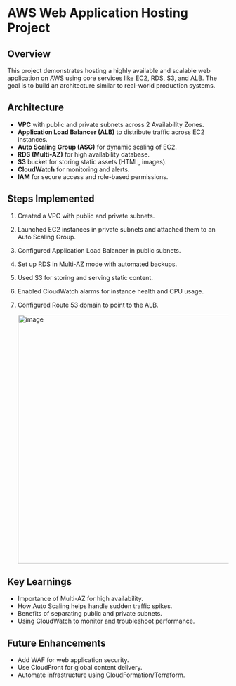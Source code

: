 # AWS Web Application Hosting Project

## Overview
This project demonstrates hosting a highly available and scalable web application on AWS using core services like EC2, RDS, S3, and ALB. The goal is to build an architecture similar to real-world production systems.

## Architecture
- **VPC** with public and private subnets across 2 Availability Zones.
- **Application Load Balancer (ALB)** to distribute traffic across EC2 instances.
- **Auto Scaling Group (ASG)** for dynamic scaling of EC2.
- **RDS (Multi-AZ)** for high availability database.
- **S3** bucket for storing static assets (HTML, images).
- **CloudWatch** for monitoring and alerts.
- **IAM** for secure access and role-based permissions.


## Steps Implemented
1. Created a VPC with public and private subnets.
2. Launched EC2 instances in private subnets and attached them to an Auto Scaling Group.
3. Configured Application Load Balancer in public subnets.
4. Set up RDS in Multi-AZ mode with automated backups.
5. Used S3 for storing and serving static content.
6. Enabled CloudWatch alarms for instance health and CPU usage.
7. Configured Route 53 domain to point to the ALB.

   <img width="1060" height="567" alt="image" src="https://github.com/user-attachments/assets/237f9955-7b67-40f7-9771-fb12b743cfd4" />


## Key Learnings
- Importance of Multi-AZ for high availability.
- How Auto Scaling helps handle sudden traffic spikes.
- Benefits of separating public and private subnets.
- Using CloudWatch to monitor and troubleshoot performance.

## Future Enhancements
- Add WAF for web application security.
- Use CloudFront for global content delivery.
- Automate infrastructure using CloudFormation/Terraform.
